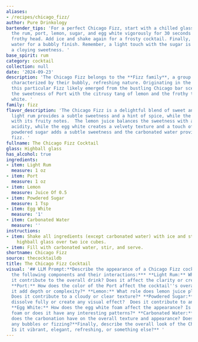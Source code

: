 ```yaml
---
aliases:
- /recipes/chicago_fizz/
author: Pure Drinkology
bartender_tips: 'For a perfect Chicago Fizz, start with a chilled glass. Dry shake
  the rum, port, lemon, sugar, and egg white vigorously for 30 seconds to build a
  frothy head. Add ice and shake again for a frosty cocktail. Finally, top with carbonated
  water for a bubbly finish. Remember, a light touch with the sugar is key to avoid
  a cloying sweetness. '
base_spirit: rum
category: cocktail
collection: null
date: '2024-09-23'
description: 'The Chicago Fizz belongs to the **Fizz family**, a group of cocktails
  characterized by their bubbly, refreshing nature. Originating in the late 19th century,
  this particular Fizz likely emerged from the bustling Chicago bar scene, combining
  the sweetness of Port with the citrusy tang of lemon and the frothy texture of egg
  white. '
family: fizz
flavor_description: 'The Chicago Fizz is a delightful blend of sweet and tart.  The
  light rum provides a subtle sweetness and a hint of spice, while the port adds complexity
  with its fruity notes.  The lemon juice balances the sweetness with a refreshing
  acidity, while the egg white creates a velvety texture and a touch of richness.  The
  powdered sugar adds a subtle sweetness and the carbonated water provides a delightful
  fizz. '
fullname: The Chicago Fizz Cocktail
glass: Highball glass
has_alcohol: true
ingredients:
- item: Light Rum
  measure: 1 oz
- item: Port
  measure: 1 oz
- item: Lemon
  measure: Juice Of 0.5
- item: Powdered Sugar
  measure: 1 Tsp
- item: Egg White
  measure: '1'
- item: Carbonated Water
  measure: ''
instructions:
- item: Shake all ingredients (except carbonated water) with ice and strain into a
    highball glass over two ice cubes.
- item: Fill with carbonated water, stir, and serve.
shortname: Chicago Fizz
source: thecocktaildb
title: The Chicago Fizz Cocktail
visual: '## LLM Prompt:**Describe the appearance of a Chicago Fizz cocktail. Consider
  the following components and their interactions:*** **Light Rum:** What color does
  it contribute to the overall drink? Does it affect the clarity or create any layers?*
  **Port:** How does the color of the Port affect the cocktail''s overall hue? Does
  it add depth or complexity?* **Lemon:** What role does lemon juice play in the appearance?
  Does it contribute to a cloudy or clear texture?* **Powdered Sugar:** Does the sugar
  dissolve fully or create any visual effect?  Does it contribute to any texture?*
  **Egg White:** How does the egg white foam affect the appearance? Is it a consistent
  foam or does it have any interesting patterns?* **Carbonated Water:** What effect
  does the carbonation have on the overall texture and appearance? Does it create
  any bubbles or fizzing?**Finally, describe the overall look of the Chicago Fizz.
  Is it vibrant, elegant, refreshing, or something else?** '
---
```



